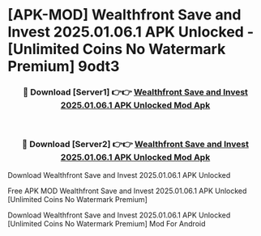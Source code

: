 # [APK-MOD] Wealthfront  Save and Invest 2025.01.06.1 APK Unlocked - [Unlimited Coins No Watermark Premium] 9odt3



<div align="center">
<h3>🔴 Download [Server1] 👉👉 <a href="https://momento.my/?title=Wealthfront__Save_and_Invest_2025.01.06.1_APK_Unlocked">Wealthfront  Save and Invest 2025.01.06.1 APK Unlocked Mod Apk</a></h3><br>

<h3>🔴 Download [Server2] 👉👉 <a href="https://momento.my/?title=Wealthfront__Save_and_Invest_2025.01.06.1_APK_Unlocked">Wealthfront  Save and Invest 2025.01.06.1 APK Unlocked Mod Apk</a></h3>
</div>



Download Wealthfront  Save and Invest 2025.01.06.1 APK Unlocked 

Free APK MOD Wealthfront  Save and Invest 2025.01.06.1 APK Unlocked [Unlimited Coins No Watermark Premium]

Download Wealthfront  Save and Invest 2025.01.06.1 APK Unlocked [Unlimited Coins No Watermark Premium] Mod For Android
